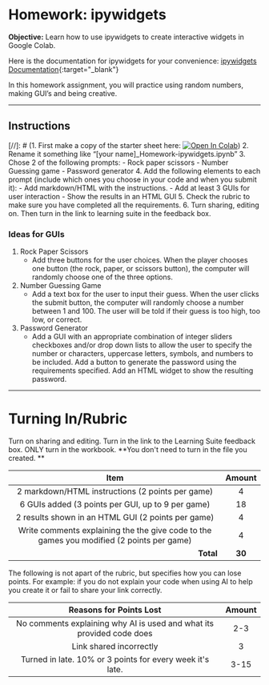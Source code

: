 # Homework: ipywidgets

**Objective:** Learn how to use ipywidgets to create interactive widgets in Google Colab.

Here is the documentation for ipywidgets for your convenience: [ipywidgets Documentation](https://ipywidgets.readthedocs.io/en/latest/examples/Widget%20List.html){:target="_blank"}

In this homework assignment, you will practice using random numbers, making GUI’s and being creative. 

---

## Instructions

[//]: # (1. First make a copy of the starter sheet here: <a href="https://colab.research.google.com/github/byu-cce270/content/blob/main/docs/unit3/05_ipywidgets/(Starter_Notebook)_HW_ipywidgets.ipynb" target="_blank"><img src="https://colab.research.google.com/assets/colab-badge.svg" alt="Open In Colab"/></a>)
2. Rename it something like “[your name]_Homework-ipywidgets.ipynb” 
3. Chose 2 of the following prompts:
      - Rock paper scissors
      - Number Guessing game
      - Password generator
4. Add the following elements to each prompt (include which ones you choose in your code and when you submit it):
      - Add markdown/HTML with the instructions. 
      - Add at least 3 GUIs for user interaction 
      - Show the results in an HTML GUI
5. Check the rubric to make sure you have completed all the requirements.
6. Turn sharing, editing on. Then turn in the link to learning suite in the feedback box.

### Ideas for GUIs

1. Rock Paper Scissors
    - Add three buttons for the user choices.  When the player chooses one button (the rock, paper, or scissors button), the computer will randomly choose one of the three options.
2. Number Guessing Game
    - Add a text box for the user to input their guess.  When the user clicks the submit button, the computer will randomly choose a number between 1 and 100.  The user will be told if their guess is too high, too low, or correct.
3. Password Generator
    - Add a GUI with an appropriate combination of integer sliders checkboxes and/or drop down lists to allow the user to specify the number or characters, uppercase letters, symbols, and numbers to be included.  Add a button to generate the password using the requirements specified.  Add an HTML widget to show the resulting password.

---

# Turning In/Rubric

Turn on sharing and editing. Turn in the link to the Learning Suite feedback box. ONLY turn in the workbook. **You don't need to turn in the file you created. 
**

|                                         **Item**                                          | **Amount** |
|:-----------------------------------------------------------------------------------------:|:----------:|
|                     2 markdown/HTML instructions (2 points per game)                      |     4      |
|                     6 GUIs added (3 points per GUI, up to 9 per game)                     |     18     |
|                    2 results shown in an HTML GUI (2 points per game)                     |     4      |
| Write comments explaining the the give code to the games you modified (2 points per game) |     4      |
|                      <div style="text-align: right">**Total**</div>                       |   **30**   |

The following is not apart of the rubric, but specifies how you can lose points. For example: if you do not explain your code when using AI to help you create it or fail to share your link correctly.

|                      **Reasons for Points Lost**                      | **Amount** |  
|:---------------------------------------------------------------------:|:----------:|
| No comments explaining why AI is used and what its provided code does |    2-3     |
|                        Link shared incorrectly                        |     3      |
|       Turned in late. 10% or 3 points for every week it's late.       |    3-15    |

